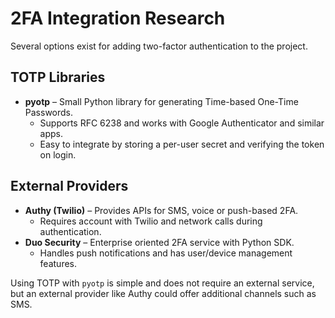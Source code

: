 # 2FA Integration Research

Several options exist for adding two-factor authentication to the project.

## TOTP Libraries
- **pyotp** – Small Python library for generating Time-based One-Time Passwords.
  - Supports RFC 6238 and works with Google Authenticator and similar apps.
  - Easy to integrate by storing a per-user secret and verifying the token on login.

## External Providers
- **Authy (Twilio)** – Provides APIs for SMS, voice or push-based 2FA.
  - Requires account with Twilio and network calls during authentication.
- **Duo Security** – Enterprise oriented 2FA service with Python SDK.
  - Handles push notifications and has user/device management features.

Using TOTP with `pyotp` is simple and does not require an external service, but
an external provider like Authy could offer additional channels such as SMS.
